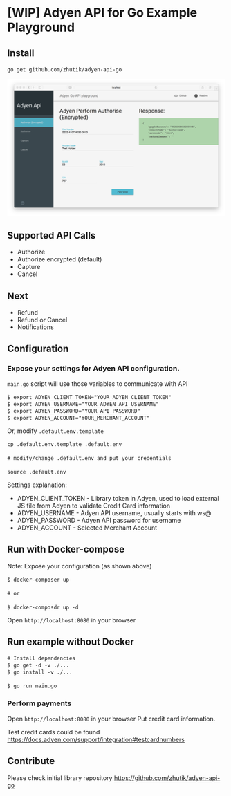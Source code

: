 # [WIP] Adyen API for Go Example Playground

## Install

```
go get github.com/zhutik/adyen-api-go
```

![Alt text](./screenshots/authorize.png "Playground example")

## Supported API Calls
* Authorize
* Authorize encrypted (default)
* Capture
* Cancel

## Next
* Refund
* Refund or Cancel
* Notifications


## Configuration

### Expose your settings for Adyen API configuration.

```main.go``` script will use those variables to communicate with API

```
$ export ADYEN_CLIENT_TOKEN="YOUR_ADYEN_CLIENT_TOKEN"
$ export ADYEN_USERNAME="YOUR_ADYEN_API_USERNAME"
$ export ADYEN_PASSWORD="YOUR_API_PASSWORD"
$ export ADYEN_ACCOUNT="YOUR_MERCHANT_ACCOUNT"
```

Or, modify ```.default.env.template```

```
cp .default.env.template .default.env

# modify/change .default.env and put your credentials

source .default.env
```

Settings explanation:
* ADYEN_CLIENT_TOKEN - Library token in Adyen, used to load external JS file from Adyen to validate Credit Card information
* ADYEN_USERNAME - Adyen API username, usually starts with ws@
* ADYEN_PASSWORD - Adyen API password for username
* ADYEN_ACCOUNT - Selected Merchant Account

## Run with Docker-compose

Note: Expose your configuration (as shown above)

```
$ docker-composer up

# or 

$ docker-composdr up -d
```

Open ```http://localhost:8080``` in your browser


## Run example without Docker

```
# Install dependencies
$ go get -d -v ./...
$ go install -v ./...

$ go run main.go
```

### Perform payments

Open ```http://localhost:8080``` in your browser
Put credit card information.

Test credit cards could be found https://docs.adyen.com/support/integration#testcardnumbers

## Contribute

Please check initial library repository https://github.com/zhutik/adyen-api-go
